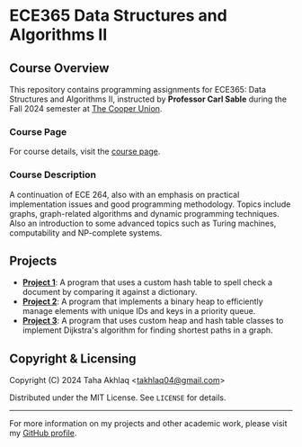 # ECE365 Data Structures and Algorithms II

## Course Overview
This repository contains programming assignments for ECE365: Data Structures and Algorithms II, instructed by **Professor Carl Sable** during the Fall 2024 semester at [The Cooper Union](http://www.cooper.edu).

### Course Page
For course details, visit the [course page](http://faculty.cooper.edu/sable2/courses/fall2024/ece365/).

### Course Description
A continuation of ECE 264, also with an emphasis on practical implementation issues and good programming methodology. Topics include graphs, graph-related algorithms and dynamic programming techniques. Also an introduction to some advanced topics such as Turing machines, computability and NP-complete systems.

## Projects
- **[Project 1](Project1%3A%20SpellCheck/)**: A program that uses a custom hash table to spell check a document by comparing it against a dictionary.
- **[Project 2](Project2%3A%20UseHeap/)**: A program that implements a binary heap to efficiently manage elements with unique IDs and keys in a priority queue.
- **[Project 3](Project3%3A%20Dijkstra's%20Algorithm%20Implementation/)**: A program that uses custom heap and hash table classes to implement Dijkstra's algorithm for finding shortest paths in a graph.

## Copyright & Licensing
Copyright (C) 2024 Taha Akhlaq <[takhlaq04@gmail.com](mailto:takhlaq04@gmail.com)>

Distributed under the MIT License. See `LICENSE` for details.

---

For more information on my projects and other academic work, please visit my [GitHub profile](https://github.com/TahaAkhlaq).
